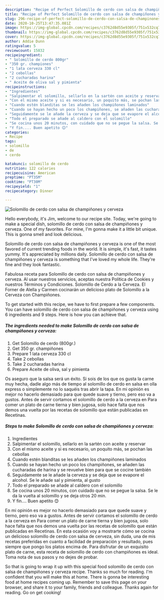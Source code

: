 ```yaml
---
description: "Recipe of Perfect Solomillo de cerdo con salsa de champiñones y cerveza"
title: "Recipe of Perfect Solomillo de cerdo con salsa de champiñones y cerveza"
slug: 296-recipe-of-perfect-solomillo-de-cerdo-con-salsa-de-champinones-y-cerveza
date: 2020-10-25T13:47:35.081Z
image: https://img-global.cpcdn.com/recipes/c3762d8d55e9305f/751x532cq70/solomillo-de-cerdo-con-salsa-de-champinones-y-cerveza-foto-principal.jpg
thumbnail: https://img-global.cpcdn.com/recipes/c3762d8d55e9305f/751x532cq70/solomillo-de-cerdo-con-salsa-de-champinones-y-cerveza-foto-principal.jpg
cover: https://img-global.cpcdn.com/recipes/c3762d8d55e9305f/751x532cq70/solomillo-de-cerdo-con-salsa-de-champinones-y-cerveza-foto-principal.jpg
author: Addie Dunn
ratingvalue: 5
reviewcount: 15832
recipeingredient:
- " Solomillo de cerdo 800gr"
- "350 gr. championes"
- "1 lata cerveza 330 cl"
- "2 cebollas"
- "2 cucharadas harina"
- " Aceite de oliva sal y pimienta"
recipeinstructions:
- "Ingredientes"
- "Salpimentar el solomillo, sellarlo en la sartén con aceite y reservar"
- "Con el mismo aceite y si es necesario, un poquito más, se pochan las cebollas"
- "Cuando estén blanditas se les añaden los champiñones laminados"
- "Cuando se hayan hecho un poco los champiñones, se añaden las cucharadas de harina y se revuelve bien para que se cocine también"
- "Seguidamente se le añade la cerveza y se deja que se evapore el alcohol. Se le añade sal y pimienta, al gusto"
- "Todo el preparado se añade al caldero con el solomillo"
- "Se cocina unos 20 minutos, con cuidado que no se pegue la salsa. Se le da la vuelta al solomillo y se deja otros 20 min."
- "Y fin.... Buen apetito 😊"
categories:
- Recipe
tags:
- solomillo
- de
- cerdo

katakunci: solomillo de cerdo 
nutrition: 122 calories
recipecuisine: American
preptime: "PT35M"
cooktime: "PT30M"
recipeyield: "1"
recipecategory: Dinner

---
```



![Solomillo de cerdo con salsa de champiñones y cerveza](https://img-global.cpcdn.com/recipes/c3762d8d55e9305f/751x532cq70/solomillo-de-cerdo-con-salsa-de-champinones-y-cerveza-foto-principal.jpg)

Hello everybody, it's Jim, welcome to our recipe site. Today, we're going to make a special dish, solomillo de cerdo con salsa de champiñones y cerveza. One of my favorites. For mine, I'm gonna make it a little bit unique. This is gonna smell and look delicious.

Solomillo de cerdo con salsa de champiñones y cerveza is one of the most favored of current trending foods in the world. It is simple, it's fast, it tastes yummy. It's appreciated by millions daily. Solomillo de cerdo con salsa de champiñones y cerveza is something that I've loved my whole life. They're fine and they look fantastic.

Fabulosa receta para Solomillo de cerdo con salsa de champiñones y cerveza. Al usar nuestros servicios, aceptas nuestra Política de Cookies y nuestros Términos y Condiciones. Solomillo de Cerdo a la Cerveza. El Forner de Alella y Carmen cocinarán un delicioso plato de Solomillo a la Cerveza con Champiñones.


To get started with this recipe, we have to first prepare a few components. You can have solomillo de cerdo con salsa de champiñones y cerveza using 6 ingredients and 9 steps. Here is how you can achieve that.

<!--inarticleads1-->

##### The ingredients needed to make Solomillo de cerdo con salsa de champiñones y cerveza:

1. Get  Solomillo de cerdo (800gr.)
1. Get 350 gr. champiñones
1. Prepare 1 lata cerveza 330 cl
1. Take 2 cebollas
1. Take 2 cucharadas harina
1. Prepare  Aceite de oliva, sal y pimienta


Os aseguro que la salsa será un éxito. Si sois de los que os gusta la carne muy hecha, dadle algo más de tiempo al solomillo de cerdo en salsa en olla express o simplemente no lo saquéis tras abrir la tapa. En mi opinión es mejor no hacerlo demasiado para que quede suave y tierno, pero eso va a gustos. Antes de servir cortamos el solomillo de cerdo a la cerveza en Para comer un plato de carne tierna y bien jugosa, solo hace falta que nos demos una vuelta por las recetas de solomillo que están publicadas en Recetinas. 

<!--inarticleads2-->

##### Steps to make Solomillo de cerdo con salsa de champiñones y cerveza:

1. Ingredientes
1. Salpimentar el solomillo, sellarlo en la sartén con aceite y reservar
1. Con el mismo aceite y si es necesario, un poquito más, se pochan las cebollas
1. Cuando estén blanditas se les añaden los champiñones laminados
1. Cuando se hayan hecho un poco los champiñones, se añaden las cucharadas de harina y se revuelve bien para que se cocine también
1. Seguidamente se le añade la cerveza y se deja que se evapore el alcohol. Se le añade sal y pimienta, al gusto
1. Todo el preparado se añade al caldero con el solomillo
1. Se cocina unos 20 minutos, con cuidado que no se pegue la salsa. Se le da la vuelta al solomillo y se deja otros 20 min.
1. Y fin.... Buen apetito 😊


En mi opinión es mejor no hacerlo demasiado para que quede suave y tierno, pero eso va a gustos. Antes de servir cortamos el solomillo de cerdo a la cerveza en Para comer un plato de carne tierna y bien jugosa, solo hace falta que nos demos una vuelta por las recetas de solomillo que están publicadas en Recetinas. En esta ocasión voy a mostrarte cómo se cocina un delicioso solomillo de cerdo con salsa de cerveza, sin duda, una de mis recetas preferidas en cuanto a facilidad de preparación y resultado, pues siempre que pongo los platos encima de. Para disfrutar de un exquisito plato de carne, esta receta de solomillo de cerdo con champiñones es ideal. Toma nota de sus pasos y no dejes de probar. 

So that is going to wrap it up with this special food solomillo de cerdo con salsa de champiñones y cerveza recipe. Thanks so much for reading. I'm confident that you will make this at home. There is gonna be interesting food at home recipes coming up. Remember to save this page on your browser, and share it to your family, friends and colleague. Thanks again for reading. Go on get cooking!
